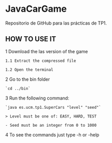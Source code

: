# JavaCarGame
Repositorio de GitHub para las prácticas de TP1.

## HOW TO USE IT
  1 Download the las version of the game
  
    1.1 Extract the compressed file
   
    1.2 Open the terminal
    
  2 Go to the bin folder
    
    `cd ../bin`    
    
  3 Run the following command: 
  
    `java es.ucm.tp1.SuperCars "level" "seed"`
  
    > Level must be one of: EASY, HARD, TEST
    
    - Seed must be an integer from 0 to 1000
    
    
  4 To see the commands just type -h or -help
